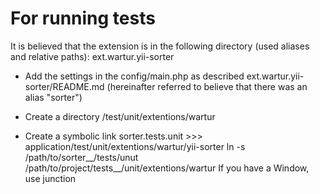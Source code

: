 For running tests
==================

It is believed that the extension is in the following directory (used aliases and relative paths):
ext.wartur.yii-sorter

- Add the settings in the config/main.php as described ext.wartur.yii-sorter/README.md
(hereinafter referred to believe that there was an alias "sorter")

- Create a directory
/test/unit/extentions/wartur

- Create a symbolic link
sorter.tests.unit >>> application/test/unit/extentions/wartur/yii-sorter
ln -s /path/to/sorter__/tests/unut /path/to/project/tests__/unit/extentions/wartur
If you have a Window, use junction